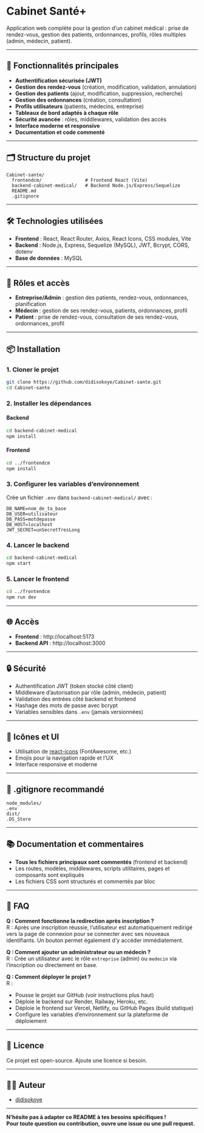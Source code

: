 # Cabinet Santé+

Application web complète pour la gestion d’un cabinet médical : prise de rendez-vous, gestion des patients, ordonnances, profils, rôles multiples (admin, médecin, patient).

---

## 🚀 Fonctionnalités principales

- **Authentification sécurisée (JWT)**
- **Gestion des rendez-vous** (création, modification, validation, annulation)
- **Gestion des patients** (ajout, modification, suppression, recherche)
- **Gestion des ordonnances** (création, consultation)
- **Profils utilisateurs** (patients, médecins, entreprise)
- **Tableaux de bord adaptés à chaque rôle**
- **Sécurité avancée** : rôles, middlewares, validation des accès
- **Interface moderne et responsive**
- **Documentation et code commenté**

---

## 🗂️ Structure du projet

```
Cabinet-sante/
  frontendcm/                # Frontend React (Vite)
  backend-cabinet-medical/   # Backend Node.js/Express/Sequelize
  README.md
  .gitignore
```

---

## 🛠️ Technologies utilisées

- **Frontend** : React, React Router, Axios, React Icons, CSS modules, Vite
- **Backend** : Node.js, Express, Sequelize (MySQL), JWT, Bcrypt, CORS, dotenv
- **Base de données** : MySQL

---

## 👤 Rôles et accès

- **Entreprise/Admin** : gestion des patients, rendez-vous, ordonnances, planification
- **Médecin** : gestion de ses rendez-vous, patients, ordonnances, profil
- **Patient** : prise de rendez-vous, consultation de ses rendez-vous, ordonnances, profil

---

## 📦 Installation

### 1. Cloner le projet

```bash
git clone https://github.com/didisokoye/Cabinet-sante.git
cd Cabinet-sante
```

### 2. Installer les dépendances

#### Backend

```bash
cd backend-cabinet-medical
npm install
```

#### Frontend

```bash
cd ../frontendcm
npm install
```

### 3. Configurer les variables d’environnement

Crée un fichier `.env` dans `backend-cabinet-medical/` avec :

```
DB_NAME=nom_de_ta_base
DB_USER=utilisateur
DB_PASS=motdepasse
DB_HOST=localhost
JWT_SECRET=unSecretTresLong
```

### 4. Lancer le backend

```bash
cd backend-cabinet-medical
npm start
```

### 5. Lancer le frontend

```bash
cd ../frontendcm
npm run dev
```

---

## 🌐 Accès

- **Frontend** : http://localhost:5173
- **Backend API** : http://localhost:3000

---

## 🔒 Sécurité

- Authentification JWT (token stocké côté client)
- Middleware d’autorisation par rôle (admin, médecin, patient)
- Validation des entrées côté backend et frontend
- Hashage des mots de passe avec bcrypt
- Variables sensibles dans `.env` (jamais versionnées)

---

## 🎨 Icônes et UI

- Utilisation de [react-icons](https://react-icons.github.io/react-icons/) (FontAwesome, etc.)
- Emojis pour la navigation rapide et l’UX
- Interface responsive et moderne

---

## 📄 .gitignore recommandé

```
node_modules/
.env
dist/
.DS_Store
```

---

## 📚 Documentation et commentaires

- **Tous les fichiers principaux sont commentés** (frontend et backend)
- Les routes, modèles, middlewares, scripts utilitaires, pages et composants sont expliqués
- Les fichiers CSS sont structurés et commentés par bloc

---

## 📝 FAQ

**Q : Comment fonctionne la redirection après inscription ?**  
R : Après une inscription réussie, l’utilisateur est automatiquement redirigé vers la page de connexion pour se connecter avec ses nouveaux identifiants. Un bouton permet également d’y accéder immédiatement.

**Q : Comment ajouter un administrateur ou un médecin ?**  
R : Crée un utilisateur avec le rôle `entreprise` (admin) ou `medecin` via l’inscription ou directement en base.

**Q : Comment déployer le projet ?**  
R :  
- Pousse le projet sur GitHub (voir instructions plus haut)
- Déploie le backend sur Render, Railway, Heroku, etc.
- Déploie le frontend sur Vercel, Netlify, ou GitHub Pages (build statique)
- Configure les variables d’environnement sur la plateforme de déploiement

---

## 📝 Licence

Ce projet est open-source. Ajoute une licence si besoin.

---

## 👨‍💻 Auteur

- [didisokoye](https://github.com/didisokoye)

---

**N’hésite pas à adapter ce README à tes besoins spécifiques !  
Pour toute question ou contribution, ouvre une issue ou une pull request.**

```
